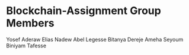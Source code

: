# Blockchain-Assignment Group Members

Yosef Aderaw
Elias Nadew
Abel Legesse
Bitanya Dereje
Ameha Seyoum
Biniyam Tafesse
